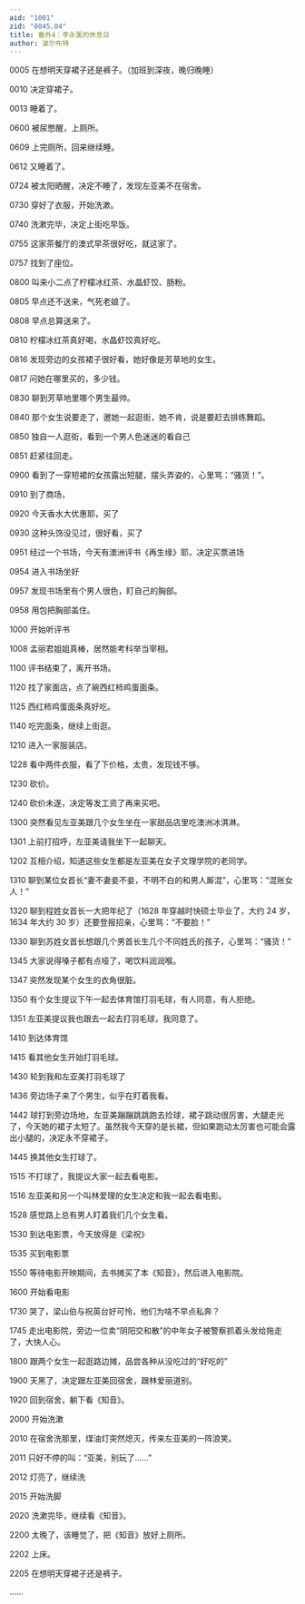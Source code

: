 ```yaml
---
aid: "1001"
zid: "0045.04"
title: 番外4：李永薰的休息日
author: 波尔布特
---
```


0005 在想明天穿裙子还是裤子。（加班到深夜，晚归晚睡）

0010 决定穿裙子。

0013 睡着了。

0600 被尿憋醒，上厕所。

0609 上完厕所，回来继续睡。

0612 又睡着了。

0724 被太阳晒醒，决定不睡了，发现左亚美不在宿舍。

0730 穿好了衣服，开始洗漱。

0740 洗漱完毕，决定上街吃早饭。

0755 这家茶餐厅的澳式早茶很好吃，就这家了。

0757 找到了座位。

0800 叫来小二点了柠檬冰红茶、水晶虾饺、肠粉。

0805 早点还不送来，气死老娘了。

0808 早点总算送来了。

0810 柠檬冰红茶真好喝，水晶虾饺真好吃。

0816 发现旁边的女孩裙子很好看，她好像是芳草地的女生。

0817 问她在哪里买的，多少钱。

0830 聊到芳草地里哪个男生最帅。

0840 那个女生说要走了，邀她一起逛街，她不肯，说是要赶去排练舞蹈。

0850 独自一人逛街，看到一个男人色迷迷的看自己

0851 赶紧往回走。

0900 看到了一穿短裙的女孩露出短腿，摆头弄姿的，心里骂：“骚货！”。

0910 到了商场，

0920 今天香水大优惠耶，买了

0930 这种头饰没见过，很好看，买了

0951 经过一个书场，今天有澳洲评书《再生缘》耶，决定买票进场

0954 进入书场坐好

0957 发现书场里有个男人很色，盯自己的胸部。

0958 用包把胸部盖住。

1000 开始听评书

1008 孟丽君姐姐真棒，居然能考科举当宰相。

1100 评书结束了，离开书场。

1120 找了家面店，点了碗西红柿鸡蛋面条。

1125 西红柿鸡蛋面条真好吃。

1140 吃完面条，继续上街逛。

1210 进入一家服装店。

1228 看中两件衣服，看了下价格，太贵，发现钱不够。

1230 砍价。

1240 砍价未遂，决定等发工资了再来买吧。

1300 突然看见左亚美跟几个女生坐在一家甜品店里吃澳洲冰淇淋。

1301 上前打招呼，左亚美请我坐下一起聊天。

1202 互相介绍，知道这些女生都是左亚美在女子文理学院的老同学。

1310 聊到某位女首长“妻不妻妾不妾，不明不白的和男人厮混”，心里骂：“混账女人！”

1320 聊到程姓女首长一大把年纪了（1628 年穿越时快硕士毕业了，大约 24 岁，1634 年大约 30 岁）还要登报招亲，心里骂：“不要脸！”

1330 聊到苏姓女首长想跟几个男首长生几个不同姓氏的孩子，心里骂：“骚货！”

1345 大家说得嗓子都有点哑了，喝饮料润润喉。

1347 突然发现某个女生的衣角很脏。

1350 有个女生提议下午一起去体育馆打羽毛球，有人同意，有人拒绝。

1351 左亚美提议我也跟去一起去打羽毛球，我同意了。

1410 到达体育馆

1415 看其他女生开始打羽毛球。

1430 轮到我和左亚美打羽毛球了

1436 旁边场子来了个男生，似乎在盯着我看。

1442 球打到旁边场地，左亚美蹦蹦跳跳跑去捡球，裙子跳动很厉害，大腿走光了，今天她的裙子太短了。虽然我今天穿的是长裙，但如果跑动太厉害也可能会露出小腿的，决定永不穿裙子。

1445 换其他女生打球了。

1515 不打球了，我提议大家一起去看电影。

1516 左亚美和另一个叫林爱理的女生决定和我一起去看电影。

1528 感觉路上总有男人盯着我们几个女生看。

1530 到达电影票，今天放得是《梁祝》

1535 买到电影票

1550 等待电影开映期间，去书摊买了本《知音》，然后进入电影院。

1600 开始看电影

1730 哭了，梁山伯与祝英台好可怜，他们为啥不早点私奔？

1745 走出电影院，旁边一位卖“阴阳交和散”的中年女子被警察抓着头发给拖走了，大快人心。

1800 跟两个女生一起逛路边摊，品尝各种从没吃过的“好吃的”

1900 天黑了，决定跟左亚美回宿舍，跟林爱丽道别。

1920 回到宿舍，躺下看《知音》。

2000 开始洗漱

2010 在宿舍洗那里，煤油灯突然熄灭，传来左亚美的一阵浪笑。

2011 只好不停的叫：“亚美，别玩了……”

2012 灯亮了，继续洗

2015 开始洗脚

2020 洗漱完毕，继续看《知音》。

2200 太晚了，该睡觉了，把《知音》放好上厕所。

2202 上床。

2205 在想明天穿裙子还是裤子。

……
